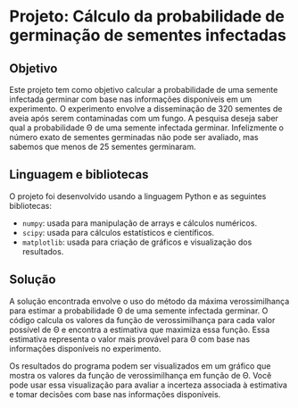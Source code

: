 # Projeto: Cálculo da probabilidade de germinação de sementes infectadas

## Objetivo

Este projeto tem como objetivo calcular a probabilidade de uma semente infectada germinar com base nas informações disponíveis em um experimento. O experimento envolve a disseminação de 320 sementes de aveia após serem contaminadas com um fungo. A pesquisa deseja saber qual a probabilidade &Theta; de uma semente infectada germinar. Infelizmente o número exato de sementes germinadas não pode ser avaliado, mas sabemos que menos de 25 sementes germinaram.

## Linguagem e bibliotecas

O projeto foi desenvolvido usando a linguagem Python e as seguintes bibliotecas:

- `numpy`: usada para manipulação de arrays e cálculos numéricos.
- `scipy`: usada para cálculos estatísticos e científicos.
- `matplotlib`: usada para criação de gráficos e visualização dos resultados.

## Solução

A solução encontrada envolve o uso do método da máxima verossimilhança para estimar a probabilidade &Theta; de uma semente infectada germinar. O código calcula os valores da função de verossimilhança para cada valor possível de &Theta; e encontra a estimativa que maximiza essa função. Essa estimativa representa o valor mais provável para &Theta; com base nas informações disponíveis no experimento.

Os resultados do programa podem ser visualizados em um gráfico que mostra os valores da função de verossimilhança em função de &Theta;. Você pode usar essa visualização para avaliar a incerteza associada à estimativa e tomar decisões com base nas informações disponíveis.
